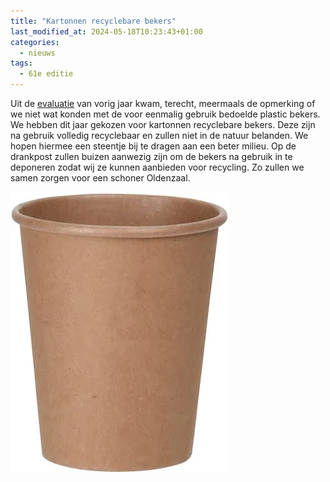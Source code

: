 ```yaml
---
title: "Kartonnen recyclebare bekers"
last_modified_at: 2024-05-18T10:23:43+01:00
categories:
  - nieuws
tags:
  - 61e editie
---
```


Uit de [evaluatie](/feedback) van vorig jaar kwam, terecht, meermaals de opmerking of we niet wat konden met de voor eenmalig gebruik bedoelde plastic bekers. We hebben dit jaar gekozen voor kartonnen recyclebare bekers. Deze zijn na gebruik volledig recyclebaar en zullen niet in de natuur belanden. We hopen hiermee een steentje bij te dragen aan een beter milieu. Op de drankpost zullen buizen aanwezig zijn om de bekers na gebruik in te deponeren zodat wij ze kunnen aanbieden voor recycling. Zo zullen we samen zorgen voor een schoner Oldenzaal.

![Dit jaar kartonnen recyclebare drinkbekers](/assets/images/news/2024/kartonnenbeker.png)